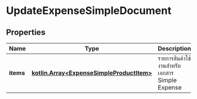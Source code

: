 
# UpdateExpenseSimpleDocument

## Properties
Name | Type | Description | Notes
------------ | ------------- | ------------- | -------------
**items** | [**kotlin.Array&lt;ExpenseSimpleProductItem&gt;**](ExpenseSimpleProductItem.md) | รายการสินค้าใช้งานสำหรับเอกสาร Simple Expense |  [optional]



